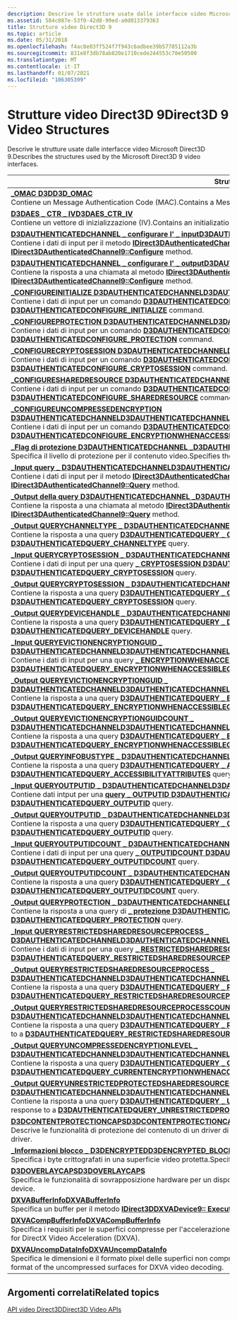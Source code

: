 ```yaml
---
description: Descrive le strutture usate dalle interfacce video Microsoft Direct3D 9.
ms.assetid: 584c087e-53f0-42d8-99ed-a0d013379363
title: Strutture video Direct3D 9
ms.topic: article
ms.date: 05/31/2018
ms.openlocfilehash: f4ac8e03ff524f7f943c6adbee39b57785112a3b
ms.sourcegitcommit: 831e8f3db78ab820e1710cede244553c70e50500
ms.translationtype: MT
ms.contentlocale: it-IT
ms.lasthandoff: 01/07/2021
ms.locfileid: "106305399"
---
```

# <a name="direct3d-9-video-structures"></a><span data-ttu-id="82818-103">Strutture video Direct3D 9</span><span class="sxs-lookup"><span data-stu-id="82818-103">Direct3D 9 Video Structures</span></span>

<span data-ttu-id="82818-104">Descrive le strutture usate dalle interfacce video Microsoft Direct3D 9.</span><span class="sxs-lookup"><span data-stu-id="82818-104">Describes the structures used by the Microsoft Direct3D 9 video interfaces.</span></span>



| <span data-ttu-id="82818-105">Struttura</span><span class="sxs-lookup"><span data-stu-id="82818-105">Structure</span></span>                                                                                                                                                                                                                                                                                                                                                                |
|--------------------------------------------------------------------------------------------------------------------------------------------------------------------------------------------------------------------------------------------------------------------------------------------------------------------------------------------------------------------------|
| [<span data-ttu-id="82818-106">**\_OMAC D3D**</span><span class="sxs-lookup"><span data-stu-id="82818-106">**D3D\_OMAC**</span></span>](d3d-omac.md)<br/> <span data-ttu-id="82818-107">Contiene un Message Authentication Code (MAC).</span><span class="sxs-lookup"><span data-stu-id="82818-107">Contains a Message Authentication Code (MAC).</span></span><br/>                                                                                                                                                                                                                                                                        |
| [<span data-ttu-id="82818-108">**D3DAES \_ CTR \_ IV**</span><span class="sxs-lookup"><span data-stu-id="82818-108">**D3DAES\_CTR\_IV**</span></span>](d3daes-ctr-iv.md)<br/> <span data-ttu-id="82818-109">Contiene un vettore di inizializzazione (IV).</span><span class="sxs-lookup"><span data-stu-id="82818-109">Contains an initialization vector (IV).</span></span><br/>                                                                                                                                                                                                                                                                   |
| [<span data-ttu-id="82818-110">**D3DAUTHENTICATEDCHANNEL \_ configurare l' \_ input**</span><span class="sxs-lookup"><span data-stu-id="82818-110">**D3DAUTHENTICATEDCHANNEL\_CONFIGURE\_INPUT**</span></span>](d3dauthenticatedchannel-configure-input.md)<br/> <span data-ttu-id="82818-111">Contiene i dati di input per il metodo [**IDirect3DAuthenticatedChannel9:: Configure**](/windows/desktop/api/d3d9/nf-d3d9-idirect3dauthenticatedchannel9-configure) .</span><span class="sxs-lookup"><span data-stu-id="82818-111">Contains input data for the [**IDirect3DAuthenticatedChannel9::Configure**](/windows/desktop/api/d3d9/nf-d3d9-idirect3dauthenticatedchannel9-configure) method.</span></span><br/>                                                                                                                     |
| [<span data-ttu-id="82818-112">**D3DAUTHENTICATEDCHANNEL \_ configurare l' \_ output**</span><span class="sxs-lookup"><span data-stu-id="82818-112">**D3DAUTHENTICATEDCHANNEL\_CONFIGURE\_OUTPUT**</span></span>](d3dauthenticatedchannel-configure-output.md)<br/> <span data-ttu-id="82818-113">Contiene la risposta a una chiamata al metodo [**IDirect3DAuthenticatedChannel9:: Configure**](/windows/desktop/api/d3d9/nf-d3d9-idirect3dauthenticatedchannel9-configure) .</span><span class="sxs-lookup"><span data-stu-id="82818-113">Contains the response to a call to the [**IDirect3DAuthenticatedChannel9::Configure**](/windows/desktop/api/d3d9/nf-d3d9-idirect3dauthenticatedchannel9-configure) method.</span></span><br/>                                                                                                        |
| [<span data-ttu-id="82818-114">**\_CONFIGUREINITIALIZE D3DAUTHENTICATEDCHANNEL**</span><span class="sxs-lookup"><span data-stu-id="82818-114">**D3DAUTHENTICATEDCHANNEL\_CONFIGUREINITIALIZE**</span></span>](d3dauthenticatedchannel-configureinitialize.md)<br/> <span data-ttu-id="82818-115">Contiene i dati di input per un comando [**D3DAUTHENTICATEDCONFIGURE \_ Initialize**](d3dauthenticatedconfigure-initialize.md) .</span><span class="sxs-lookup"><span data-stu-id="82818-115">Contains input data for a [**D3DAUTHENTICATEDCONFIGURE\_INITIALIZE**](d3dauthenticatedconfigure-initialize.md) command.</span></span><br/>                                                                                                                       |
| [<span data-ttu-id="82818-116">**\_CONFIGUREPROTECTION D3DAUTHENTICATEDCHANNEL**</span><span class="sxs-lookup"><span data-stu-id="82818-116">**D3DAUTHENTICATEDCHANNEL\_CONFIGUREPROTECTION**</span></span>](d3dauthenticatedchannel-configureprotection.md)<br/> <span data-ttu-id="82818-117">Contiene i dati di input per un comando [**D3DAUTHENTICATEDCONFIGURE \_ Protection**](d3dauthenticatedconfigure-protection.md) .</span><span class="sxs-lookup"><span data-stu-id="82818-117">Contains input data for a [**D3DAUTHENTICATEDCONFIGURE\_PROTECTION**](d3dauthenticatedconfigure-protection.md) command.</span></span><br/>                                                                                                                       |
| [<span data-ttu-id="82818-118">**\_CONFIGURECRYPTOSESSION D3DAUTHENTICATEDCHANNEL**</span><span class="sxs-lookup"><span data-stu-id="82818-118">**D3DAUTHENTICATEDCHANNEL\_CONFIGURECRYPTOSESSION**</span></span>](d3dauthenticatedchannel-configurecryptosession.md)<br/> <span data-ttu-id="82818-119">Contiene i dati di input per un comando [**D3DAUTHENTICATEDCONFIGURE \_ CRYPTOSESSION**](d3dauthenticatedconfigure-cryptosession.md) .</span><span class="sxs-lookup"><span data-stu-id="82818-119">Contains input data for a [**D3DAUTHENTICATEDCONFIGURE\_CRYPTOSESSION**](d3dauthenticatedconfigure-cryptosession.md) command.</span></span><br/>                                                                                                           |
| [<span data-ttu-id="82818-120">**\_CONFIGURESHAREDRESOURCE D3DAUTHENTICATEDCHANNEL**</span><span class="sxs-lookup"><span data-stu-id="82818-120">**D3DAUTHENTICATEDCHANNEL\_CONFIGURESHAREDRESOURCE**</span></span>](d3dauthenticatedchannel-configuresharedresource.md)<br/> <span data-ttu-id="82818-121">Contiene i dati di input per un comando [**D3DAUTHENTICATEDCONFIGURE \_ SHAREDRESOURCE**](d3dauthenticatedconfigure-sharedresource.md) .</span><span class="sxs-lookup"><span data-stu-id="82818-121">Contains input data for a [**D3DAUTHENTICATEDCONFIGURE\_SHAREDRESOURCE**](d3dauthenticatedconfigure-sharedresource.md) command.</span></span><br/>                                                                                                       |
| [<span data-ttu-id="82818-122">**\_CONFIGUREUNCOMPRESSEDENCRYPTION D3DAUTHENTICATEDCHANNEL**</span><span class="sxs-lookup"><span data-stu-id="82818-122">**D3DAUTHENTICATEDCHANNEL\_CONFIGUREUNCOMPRESSEDENCRYPTION**</span></span>](d3dauthenticatedchannel-configureuncompressedencryption.md)<br/> <span data-ttu-id="82818-123">Contiene i dati di input per un comando [**D3DAUTHENTICATEDCONFIGURE \_ ENCRYPTIONWHENACCESSIBLE**](d3dauthenticatedconfigure-encryptionwhenaccessible.md) .</span><span class="sxs-lookup"><span data-stu-id="82818-123">Contains input data for a [**D3DAUTHENTICATEDCONFIGURE\_ENCRYPTIONWHENACCESSIBLE**](d3dauthenticatedconfigure-encryptionwhenaccessible.md) command.</span></span><br/>                                                                   |
| [<span data-ttu-id="82818-124">**\_Flag di protezione D3DAUTHENTICATEDCHANNEL \_**</span><span class="sxs-lookup"><span data-stu-id="82818-124">**D3DAUTHENTICATEDCHANNEL\_PROTECTION\_FLAGS**</span></span>](d3dauthenticatedchannel-protection-flags.md)<br/> <span data-ttu-id="82818-125">Specifica il livello di protezione per il contenuto video.</span><span class="sxs-lookup"><span data-stu-id="82818-125">Specifies the protection level for video content.</span></span><br/>                                                                                                                                                                                                   |
| [<span data-ttu-id="82818-126">**\_Input query \_ D3DAUTHENTICATEDCHANNEL**</span><span class="sxs-lookup"><span data-stu-id="82818-126">**D3DAUTHENTICATEDCHANNEL\_QUERY\_INPUT**</span></span>](d3dauthenticatedchannel-query-input.md)<br/> <span data-ttu-id="82818-127">Contiene i dati di input per il metodo [**IDirect3DAuthenticatedChannel9:: query**](/windows/desktop/api/d3d9/nf-d3d9-idirect3dauthenticatedchannel9-query) .</span><span class="sxs-lookup"><span data-stu-id="82818-127">Contains input data for the [**IDirect3DAuthenticatedChannel9::Query**](/windows/desktop/api/d3d9/nf-d3d9-idirect3dauthenticatedchannel9-query) method.</span></span><br/>                                                                                                                                     |
| [<span data-ttu-id="82818-128">**\_Output della query D3DAUTHENTICATEDCHANNEL \_**</span><span class="sxs-lookup"><span data-stu-id="82818-128">**D3DAUTHENTICATEDCHANNEL\_QUERY\_OUTPUT**</span></span>](d3dauthenticatedchannel-query-output.md)<br/> <span data-ttu-id="82818-129">Contiene la risposta a una chiamata al metodo [**IDirect3DAuthenticatedChannel9:: query**](/windows/desktop/api/d3d9/nf-d3d9-idirect3dauthenticatedchannel9-query) .</span><span class="sxs-lookup"><span data-stu-id="82818-129">Contains the response to a call to the [**IDirect3DAuthenticatedChannel9::Query**](/windows/desktop/api/d3d9/nf-d3d9-idirect3dauthenticatedchannel9-query) method.</span></span><br/>                                                                                                                        |
| [<span data-ttu-id="82818-130">**\_Output QUERYCHANNELTYPE \_ D3DAUTHENTICATEDCHANNEL**</span><span class="sxs-lookup"><span data-stu-id="82818-130">**D3DAUTHENTICATEDCHANNEL\_QUERYCHANNELTYPE\_OUTPUT**</span></span>](d3dauthenticatedchannel-querychanneltype-output.md)<br/> <span data-ttu-id="82818-131">Contiene la risposta a una query [**D3DAUTHENTICATEDQUERY \_ CHANNELTYPE**](d3dauthenticatedquery-channeltype.md) .</span><span class="sxs-lookup"><span data-stu-id="82818-131">Contains the response to a [**D3DAUTHENTICATEDQUERY\_CHANNELTYPE**](d3dauthenticatedquery-channeltype.md) query.</span></span><br/>                                                                                                                     |
| [<span data-ttu-id="82818-132">**\_Input QUERYCRYPTOSESSION \_ D3DAUTHENTICATEDCHANNEL**</span><span class="sxs-lookup"><span data-stu-id="82818-132">**D3DAUTHENTICATEDCHANNEL\_QUERYCRYPTOSESSION\_INPUT**</span></span>](d3dauthenticatedchannel-querycryptosession-input.md)<br/> <span data-ttu-id="82818-133">Contiene i dati di input per una query [**\_ CRYPTOSESSION D3DAUTHENTICATEDQUERY**](d3dauthenticatedquery-cryptosession.md) .</span><span class="sxs-lookup"><span data-stu-id="82818-133">Contains input data for a [**D3DAUTHENTICATEDQUERY\_CRYPTOSESSION**](d3dauthenticatedquery-cryptosession.md) query.</span></span><br/>                                                                                                                |
| [<span data-ttu-id="82818-134">**\_Output QUERYCRYPTOSESSION \_ D3DAUTHENTICATEDCHANNEL**</span><span class="sxs-lookup"><span data-stu-id="82818-134">**D3DAUTHENTICATEDCHANNEL\_QUERYCRYPTOSESSION\_OUTPUT**</span></span>](d3dauthenticatedchannel-querycryptosession-output.md)<br/> <span data-ttu-id="82818-135">Contiene la risposta a una query [**D3DAUTHENTICATEDQUERY \_ CRYPTOSESSION**](d3dauthenticatedquery-cryptosession.md) .</span><span class="sxs-lookup"><span data-stu-id="82818-135">Contains the response to a [**D3DAUTHENTICATEDQUERY\_CRYPTOSESSION**](d3dauthenticatedquery-cryptosession.md) query.</span></span><br/>                                                                                                             |
| [<span data-ttu-id="82818-136">**\_Output QUERYDEVICEHANDLE \_ D3DAUTHENTICATEDCHANNEL**</span><span class="sxs-lookup"><span data-stu-id="82818-136">**D3DAUTHENTICATEDCHANNEL\_QUERYDEVICEHANDLE\_OUTPUT**</span></span>](d3dauthenticatedchannel-querydevicehandle-output.md)<br/> <span data-ttu-id="82818-137">Contiene la risposta a una query [**D3DAUTHENTICATEDQUERY \_ DEVICEHANDLE**](d3dauthenticatedquery-devicehandle.md) .</span><span class="sxs-lookup"><span data-stu-id="82818-137">Contains the response to a [**D3DAUTHENTICATEDQUERY\_DEVICEHANDLE**](d3dauthenticatedquery-devicehandle.md) query.</span></span><br/>                                                                                                                 |
| [<span data-ttu-id="82818-138">**\_Input QUERYEVICTIONENCRYPTIONGUID \_ D3DAUTHENTICATEDCHANNEL**</span><span class="sxs-lookup"><span data-stu-id="82818-138">**D3DAUTHENTICATEDCHANNEL\_QUERYEVICTIONENCRYPTIONGUID\_INPUT**</span></span>](d3dauthenticatedchannel-queryevictionencryptionguid-input.md)<br/> <span data-ttu-id="82818-139">Contiene i dati di input per una query [**\_ ENCRYPTIONWHENACCESSIBLEGUID D3DAUTHENTICATEDQUERY**](d3dauthenticatedquery-encryptionwhenaccessibleguid.md) .</span><span class="sxs-lookup"><span data-stu-id="82818-139">Contains input data for a [**D3DAUTHENTICATEDQUERY\_ENCRYPTIONWHENACCESSIBLEGUID**](d3dauthenticatedquery-encryptionwhenaccessibleguid.md) query.</span></span><br/>                                                                |
| [<span data-ttu-id="82818-140">**\_Output QUERYEVICTIONENCRYPTIONGUID \_ D3DAUTHENTICATEDCHANNEL**</span><span class="sxs-lookup"><span data-stu-id="82818-140">**D3DAUTHENTICATEDCHANNEL\_QUERYEVICTIONENCRYPTIONGUID\_OUTPUT**</span></span>](d3dauthenticatedchannel-queryevictionencryptionguid-output.md)<br/> <span data-ttu-id="82818-141">Contiene la risposta a una query [**D3DAUTHENTICATEDQUERY \_ ENCRYPTIONWHENACCESSIBLEGUID**](d3dauthenticatedquery-encryptionwhenaccessibleguid.md) .</span><span class="sxs-lookup"><span data-stu-id="82818-141">Contains the response to a [**D3DAUTHENTICATEDQUERY\_ENCRYPTIONWHENACCESSIBLEGUID**](d3dauthenticatedquery-encryptionwhenaccessibleguid.md) query.</span></span><br/>                                                             |
| [<span data-ttu-id="82818-142">**\_Output QUERYEVICTIONENCRYPTIONGUIDCOUNT \_ D3DAUTHENTICATEDCHANNEL**</span><span class="sxs-lookup"><span data-stu-id="82818-142">**D3DAUTHENTICATEDCHANNEL\_QUERYEVICTIONENCRYPTIONGUIDCOUNT\_OUTPUT**</span></span>](d3dauthenticatedchannel-queryevictionencryptionguidcount-output.md)<br/> <span data-ttu-id="82818-143">Contiene la risposta a una query [**D3DAUTHENTICATEDQUERY \_ ENCRYPTIONWHENACCESSIBLEGUIDCOUNT**](d3dauthenticatedquery-encryptionwhenaccessibleguidcount.md) .</span><span class="sxs-lookup"><span data-stu-id="82818-143">Contains the response to a [**D3DAUTHENTICATEDQUERY\_ENCRYPTIONWHENACCESSIBLEGUIDCOUNT**](d3dauthenticatedquery-encryptionwhenaccessibleguidcount.md) query.</span></span><br/>                                         |
| [<span data-ttu-id="82818-144">**\_Output QUERYINFOBUSTYPE \_ D3DAUTHENTICATEDCHANNEL**</span><span class="sxs-lookup"><span data-stu-id="82818-144">**D3DAUTHENTICATEDCHANNEL\_QUERYINFOBUSTYPE\_OUTPUT**</span></span>](d3dauthenticatedchannel-queryinfobustype-output.md)<br/> <span data-ttu-id="82818-145">Contiene la risposta a una query [**D3DAUTHENTICATEDQUERY \_ ACCESSIBILITYATTRIBUTES**](d3dauthenticatedquery-accessibilityattributes.md) .</span><span class="sxs-lookup"><span data-stu-id="82818-145">Contains the response to a [**D3DAUTHENTICATEDQUERY\_ACCESSIBILITYATTRIBUTES**](d3dauthenticatedquery-accessibilityattributes.md) query.</span></span><br/>                                                                                             |
| [<span data-ttu-id="82818-146">**\_Input QUERYOUTPUTID \_ D3DAUTHENTICATEDCHANNEL**</span><span class="sxs-lookup"><span data-stu-id="82818-146">**D3DAUTHENTICATEDCHANNEL\_QUERYOUTPUTID\_INPUT**</span></span>](d3dauthenticatedchannel-queryoutputid-input.md)<br/> <span data-ttu-id="82818-147">Contiene dati intput per una [**query \_ OUTPUTID D3DAUTHENTICATEDQUERY**](d3dauthenticatedquery-outputid.md) .</span><span class="sxs-lookup"><span data-stu-id="82818-147">Contains intput data for a [**D3DAUTHENTICATEDQUERY\_OUTPUTID**](d3dauthenticatedquery-outputid.md) query.</span></span><br/>                                                                                                                                   |
| [<span data-ttu-id="82818-148">**\_Output QUERYOUTPUTID \_ D3DAUTHENTICATEDCHANNEL**</span><span class="sxs-lookup"><span data-stu-id="82818-148">**D3DAUTHENTICATEDCHANNEL\_QUERYOUTPUTID\_OUTPUT**</span></span>](d3dauthenticatedchannel-queryoutputid-output.md)<br/> <span data-ttu-id="82818-149">Contiene la risposta a una query [**D3DAUTHENTICATEDQUERY \_ OUTPUTID**](d3dauthenticatedquery-outputid.md) .</span><span class="sxs-lookup"><span data-stu-id="82818-149">Contains the response to a [**D3DAUTHENTICATEDQUERY\_OUTPUTID**](d3dauthenticatedquery-outputid.md) query.</span></span><br/>                                                                                                                                 |
| [<span data-ttu-id="82818-150">**\_Input QUERYOUTPUTIDCOUNT \_ D3DAUTHENTICATEDCHANNEL**</span><span class="sxs-lookup"><span data-stu-id="82818-150">**D3DAUTHENTICATEDCHANNEL\_QUERYOUTPUTIDCOUNT\_INPUT**</span></span>](d3dauthenticatedchannel-queryoutputidcount-input.md)<br/> <span data-ttu-id="82818-151">Contiene i dati di input per una query [**\_ OUTPUTIDCOUNT D3DAUTHENTICATEDQUERY**](d3dauthenticatedquery-outputidcount.md) .</span><span class="sxs-lookup"><span data-stu-id="82818-151">Contains input data for a [**D3DAUTHENTICATEDQUERY\_OUTPUTIDCOUNT**](d3dauthenticatedquery-outputidcount.md) query.</span></span><br/>                                                                                                                |
| [<span data-ttu-id="82818-152">**\_Output QUERYOUTPUTIDCOUNT \_ D3DAUTHENTICATEDCHANNEL**</span><span class="sxs-lookup"><span data-stu-id="82818-152">**D3DAUTHENTICATEDCHANNEL\_QUERYOUTPUTIDCOUNT\_OUTPUT**</span></span>](d3dauthenticatedchannel-queryoutputidcount-output.md)<br/> <span data-ttu-id="82818-153">Contiene la risposta a una query [**D3DAUTHENTICATEDQUERY \_ OUTPUTIDCOUNT**](d3dauthenticatedquery-outputidcount.md) .</span><span class="sxs-lookup"><span data-stu-id="82818-153">Contains the response to a [**D3DAUTHENTICATEDQUERY\_OUTPUTIDCOUNT**](d3dauthenticatedquery-outputidcount.md) query.</span></span><br/>                                                                                                             |
| [<span data-ttu-id="82818-154">**\_Output QUERYPROTECTION \_ D3DAUTHENTICATEDCHANNEL**</span><span class="sxs-lookup"><span data-stu-id="82818-154">**D3DAUTHENTICATEDCHANNEL\_QUERYPROTECTION\_OUTPUT**</span></span>](d3dauthenticatedchannel-queryprotection-output.md)<br/> <span data-ttu-id="82818-155">Contiene la risposta a una query di [**\_ protezione D3DAUTHENTICATEDQUERY**](d3dauthenticatedquery-protection.md) .</span><span class="sxs-lookup"><span data-stu-id="82818-155">Contains the response to a [**D3DAUTHENTICATEDQUERY\_PROTECTION**](d3dauthenticatedquery-protection.md) query.</span></span><br/>                                                                                                                         |
| [<span data-ttu-id="82818-156">**\_Input QUERYRESTRICTEDSHAREDRESOURCEPROCESS \_ D3DAUTHENTICATEDCHANNEL**</span><span class="sxs-lookup"><span data-stu-id="82818-156">**D3DAUTHENTICATEDCHANNEL\_QUERYRESTRICTEDSHAREDRESOURCEPROCESS\_INPUT**</span></span>](d3dauthenticatedchannel-queryrestrictedsharedresourceprocess-input.md)<br/> <span data-ttu-id="82818-157">Contiene i dati di input per una query [**\_ RESTRICTEDSHAREDRESOURCEPROCESS D3DAUTHENTICATEDQUERY**](d3dauthenticatedquery-restrictedsharedresourceprocess.md) .</span><span class="sxs-lookup"><span data-stu-id="82818-157">Contains input data for a [**D3DAUTHENTICATEDQUERY\_RESTRICTEDSHAREDRESOURCEPROCESS**](d3dauthenticatedquery-restrictedsharedresourceprocess.md) query.</span></span><br/>                                        |
| [<span data-ttu-id="82818-158">**\_Output QUERYRESTRICTEDSHAREDRESOURCEPROCESS \_ D3DAUTHENTICATEDCHANNEL**</span><span class="sxs-lookup"><span data-stu-id="82818-158">**D3DAUTHENTICATEDCHANNEL\_QUERYRESTRICTEDSHAREDRESOURCEPROCESS\_OUTPUT**</span></span>](d3dauthenticatedchannel-queryrestrictedsharedresourceprocess-output.md)<br/> <span data-ttu-id="82818-159">Contiene la risposta a una query [**D3DAUTHENTICATEDQUERY \_ RESTRICTEDSHAREDRESOURCEPROCESS**](d3dauthenticatedquery-restrictedsharedresourceprocess.md) .</span><span class="sxs-lookup"><span data-stu-id="82818-159">Contains the response to a [**D3DAUTHENTICATEDQUERY\_RESTRICTEDSHAREDRESOURCEPROCESS**](d3dauthenticatedquery-restrictedsharedresourceprocess.md) query.</span></span><br/>                                     |
| [<span data-ttu-id="82818-160">**\_Output QUERYRESTRICTEDSHAREDRESOURCEPROCESSCOUNT \_ D3DAUTHENTICATEDCHANNEL**</span><span class="sxs-lookup"><span data-stu-id="82818-160">**D3DAUTHENTICATEDCHANNEL\_QUERYRESTRICTEDSHAREDRESOURCEPROCESSCOUNT\_OUTPUT**</span></span>](d3dauthenticatedchannel-queryrestrictedsharedresourceprocesscount-output.md)<br/> <span data-ttu-id="82818-161">Contiene la risposta a una query [**D3DAUTHENTICATEDQUERY \_ RESTRICTEDSHAREDRESOURCEPROCESSCOUNT**](d3dauthenticatedquery-restrictedsharedresourceprocesscount.md) .</span><span class="sxs-lookup"><span data-stu-id="82818-161">Contains the response to a [**D3DAUTHENTICATEDQUERY\_RESTRICTEDSHAREDRESOURCEPROCESSCOUNT**](d3dauthenticatedquery-restrictedsharedresourceprocesscount.md) query.</span></span><br/>                 |
| [<span data-ttu-id="82818-162">**\_Output QUERYUNCOMPRESSEDENCRYPTIONLEVEL \_ D3DAUTHENTICATEDCHANNEL**</span><span class="sxs-lookup"><span data-stu-id="82818-162">**D3DAUTHENTICATEDCHANNEL\_QUERYUNCOMPRESSEDENCRYPTIONLEVEL\_OUTPUT**</span></span>](d3dauthenticatedchannel-queryuncompressedencryptionlevel-output.md)<br/> <span data-ttu-id="82818-163">Contiene la risposta a una query [**D3DAUTHENTICATEDQUERY \_ CURRENTENCRYPTIONWHENACCESSIBLE**](d3dauthenticatedquery-currentencryptionwhenaccessible.md) .</span><span class="sxs-lookup"><span data-stu-id="82818-163">Contains the response to a [**D3DAUTHENTICATEDQUERY\_CURRENTENCRYPTIONWHENACCESSIBLE**](d3dauthenticatedquery-currentencryptionwhenaccessible.md) query.</span></span><br/>                                             |
| [<span data-ttu-id="82818-164">**\_Output QUERYUNRESTRICTEDPROTECTEDSHAREDRESOURCECOUNT \_ D3DAUTHENTICATEDCHANNEL**</span><span class="sxs-lookup"><span data-stu-id="82818-164">**D3DAUTHENTICATEDCHANNEL\_QUERYUNRESTRICTEDPROTECTEDSHAREDRESOURCECOUNT\_OUTPUT**</span></span>](d3dauthenticatedchannel-queryunrestrictedprotectedsharedresourcecount-output.md)<br/> <span data-ttu-id="82818-165">Contiene la risposta a una query [**D3DAUTHENTICATEDQUERY \_ UNRESTRICTEDPROTECTEDSHAREDRESOURCECOUNT**](d3dauthenticatedquery-unrestrictedprotectedsharedresourcecount.md) .</span><span class="sxs-lookup"><span data-stu-id="82818-165">Contains the response to a [**D3DAUTHENTICATEDQUERY\_UNRESTRICTEDPROTECTEDSHAREDRESOURCECOUNT**](d3dauthenticatedquery-unrestrictedprotectedsharedresourcecount.md) query.</span></span><br/> |
| [<span data-ttu-id="82818-166">**D3DCONTENTPROTECTIONCAPS**</span><span class="sxs-lookup"><span data-stu-id="82818-166">**D3DCONTENTPROTECTIONCAPS**</span></span>](/windows/desktop/api/d3d9caps/ns-d3d9caps-d3dcontentprotectioncaps)<br/> <span data-ttu-id="82818-167">Descrive le funzionalità di protezione del contenuto di un driver di visualizzazione.</span><span class="sxs-lookup"><span data-stu-id="82818-167">Describes the content protection capabilities of a display driver.</span></span><br/>                                                                                                                                                                                                                    |
| [<span data-ttu-id="82818-168">**\_Informazioni blocco \_ D3DENCRYPTED**</span><span class="sxs-lookup"><span data-stu-id="82818-168">**D3DENCRYPTED\_BLOCK\_INFO**</span></span>](d3dencrypted-block-info.md)<br/> <span data-ttu-id="82818-169">Specifica i byte crittografati in una superficie video protetta.</span><span class="sxs-lookup"><span data-stu-id="82818-169">Specifies which bytes are encrypted in a protected video surface.</span></span><br/>                                                                                                                                                                                                                     |
| [<span data-ttu-id="82818-170">**D3DOVERLAYCAPS**</span><span class="sxs-lookup"><span data-stu-id="82818-170">**D3DOVERLAYCAPS**</span></span>](/windows/desktop/api/d3d9caps/ns-d3d9caps-d3doverlaycaps)<br/> <span data-ttu-id="82818-171">Specifica le funzionalità di sovrapposizione hardware per un dispositivo Direct3D.</span><span class="sxs-lookup"><span data-stu-id="82818-171">Specifies hardware overlay capabilities for a Direct3D device.</span></span><br/>                                                                                                                                                                                                                                            |
| [<span data-ttu-id="82818-172">**DXVABufferInfo**</span><span class="sxs-lookup"><span data-stu-id="82818-172">**DXVABufferInfo**</span></span>](/windows/desktop/api/dxva9typ/ns-dxva9typ-dxvabufferinfo)<br/> <span data-ttu-id="82818-173">Specifica un buffer per il metodo [**IDirect3DDXVADevice9:: Execute**](idirect3ddxvadevice9-execute.md) .</span><span class="sxs-lookup"><span data-stu-id="82818-173">Specifies a buffer for the [**IDirect3DDXVADevice9::Execute**](idirect3ddxvadevice9-execute.md) method.</span></span><br/>                                                                                                                                                                                                  |
| [<span data-ttu-id="82818-174">**DXVACompBufferInfo**</span><span class="sxs-lookup"><span data-stu-id="82818-174">**DXVACompBufferInfo**</span></span>](/windows/desktop/api/dxva9typ/ns-dxva9typ-dxvacompbufferinfo)<br/> <span data-ttu-id="82818-175">Specifica i requisiti per le superfici compresse per l'accelerazione video DirectX (DXVA).</span><span class="sxs-lookup"><span data-stu-id="82818-175">Specifies the requirements for compressed surfaces for DirectX Video Acceleration (DXVA).</span></span><br/>                                                                                                                                                                                                         |
| [<span data-ttu-id="82818-176">**DXVAUncompDataInfo**</span><span class="sxs-lookup"><span data-stu-id="82818-176">**DXVAUncompDataInfo**</span></span>](/windows/desktop/api/dxva9typ/ns-dxva9typ-dxvauncompdatainfo)<br/> <span data-ttu-id="82818-177">Specifica le dimensioni e il formato pixel delle superfici non compresse per la decodifica video DXVA.</span><span class="sxs-lookup"><span data-stu-id="82818-177">Specifies the dimensions and pixel format of the uncompressed surfaces for DXVA video decoding.</span></span><br/>                                                                                                                                                                                                   |



 

## <a name="related-topics"></a><span data-ttu-id="82818-178">Argomenti correlati</span><span class="sxs-lookup"><span data-stu-id="82818-178">Related topics</span></span>

<dl> <dt>

[<span data-ttu-id="82818-179">API video Direct3D</span><span class="sxs-lookup"><span data-stu-id="82818-179">Direct3D Video APIs</span></span>](direct3d-video-apis.md)
</dt> </dl>

 

 




